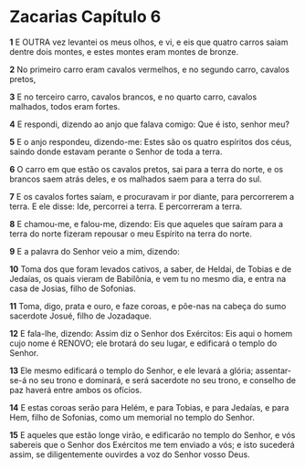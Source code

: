 # Zacarias Capítulo 6

**1** 	E OUTRA vez levantei os meus olhos, e vi, e eis que quatro carros saiam dentre dois montes, e estes montes eram montes de bronze.

**2** 	No primeiro carro eram cavalos vermelhos, e no segundo carro, cavalos pretos,

**3** 	E no terceiro carro, cavalos brancos, e no quarto carro, cavalos malhados, todos eram fortes.

**4** 	E respondi, dizendo ao anjo que falava comigo: Que é isto, senhor meu?

**5** 	E o anjo respondeu, dizendo-me: Estes são os quatro espíritos dos céus, saindo donde estavam perante o Senhor de toda a terra.

**6** 	O carro em que estão os cavalos pretos, sai para a terra do norte, e os brancos saem atrás deles, e os malhados saem para a terra do sul.

**7** 	E os cavalos fortes saíam, e procuravam ir por diante, para percorrerem a terra. E ele disse: Ide, percorrei a terra. E percorreram a terra.

**8** 	E chamou-me, e falou-me, dizendo: Eis que aqueles que saíram para a terra do norte fizeram repousar o meu Espírito na terra do norte.

**9** 	E a palavra do Senhor veio a mim, dizendo:

**10** 	Toma dos que foram levados cativos, a saber, de Heldai, de Tobias e de Jedaías, os quais vieram de Babilônia, e vem tu no mesmo dia, e entra na casa de Josias, filho de Sofonias.

**11** 	Toma, digo, prata e ouro, e faze coroas, e põe-nas na cabeça do sumo sacerdote Josué, filho de Jozadaque.

**12** 	E fala-lhe, dizendo: Assim diz o Senhor dos Exércitos: Eis aqui o homem cujo nome é RENOVO; ele brotará do seu lugar, e edificará o templo do Senhor.

**13** 	Ele mesmo edificará o templo do Senhor, e ele levará a glória; assentar-se-á no seu trono e dominará, e será sacerdote no seu trono, e conselho de paz haverá entre ambos os ofícios.

**14** 	E estas coroas serão para Helém, e para Tobias, e para Jedaías, e para Hem, filho de Sofonias, como um memorial no templo do Senhor.

**15** 	E aqueles que estão longe virão, e edificarão no templo do Senhor, e vós sabereis que o Senhor dos Exércitos me tem enviado a vós; e isto sucederá assim, se diligentemente ouvirdes a voz do Senhor vosso Deus.

